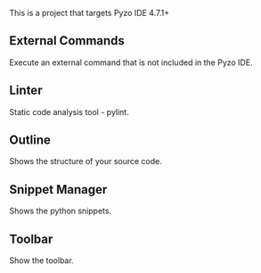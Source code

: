 
This is a project that targets Pyzo IDE 4.7.1+

## External Commands

Execute an external command that is not included in the Pyzo IDE.

## Linter

Static code analysis tool - pylint.

## Outline

Shows the structure of your source code.

## Snippet Manager

Shows the python snippets.

## Toolbar

Show the toolbar.